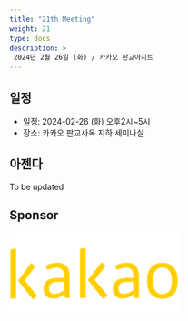 ```yaml
---
title: "21th Meeting"
weight: 21
type: docs
description: >
 2024년 2월 26일 (화) / 카카오 판교아지트
---
```


## 일정

* 일정: 2024-02-26 (화) 오후2시~5시
* 장소: 카카오 판교사옥 지하 세미나실

## 아젠다

To be updated


## Sponsor

![](kakao.png)

